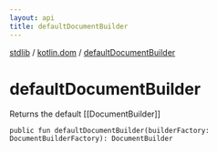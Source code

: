 ```yaml
---
layout: api
title: defaultDocumentBuilder
---
```

[stdlib](../index.html) / [kotlin.dom](index.html) / [defaultDocumentBuilder](defaultDocumentBuilder.html)

# defaultDocumentBuilder
Returns the default [[DocumentBuilder]]
```
public fun defaultDocumentBuilder(builderFactory: DocumentBuilderFactory): DocumentBuilder
```

